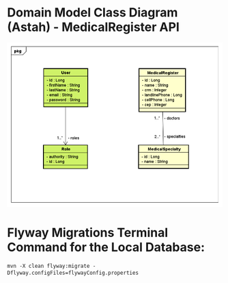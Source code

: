 # Domain Model Class Diagram (Astah) - MedicalRegister API

![alt text](https://github.com/CarlosLaurine/Medical-Register-Authenticated-and-Validated-System-Project-Mono-Repo/blob/main/Domain%20Model%20Class%20Diagram%20-%20MedicalRegister%20API%20PNG.png)

# Flyway Migrations Terminal Command for the Local Database:

```
mvn -X clean flyway:migrate -Dflyway.configFiles=flywayConfig.properties
```

